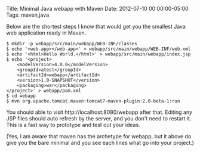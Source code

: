 Title: Minimal Java webapp with Maven
Date: 2012-07-10 00:00:00-05:00
Tags: maven,java


Below are the shortest steps I know that would get you the smallest Java web application ready in Maven.

```
$ mkdir -p webapp/src/main/webapp/WEB-INF/classes
$ echo '<web-app></web-app>' > webapp/src/main/webapp/WEB-INF/web.xml
$ echo '<html>Hello World.</html>' > webapp/src/main/webapp/index.jsp
$ echo '<project>
    <modelVersion>4.0.0</modelVersion>
    <groupId>atest</groupId>
    <artifactId>webapp</artifactId>
    <version>1.0-SNAPSHOT</version>
    <packaging>war</packaging>
</project>' > webapp/pom.xml
$ cd webapp
$ mvn org.apache.tomcat.maven:tomcat7-maven-plugin:2.0-beta-1:run
```

You should able to visit http://localhost:8080/webapp after that. Editing any JSP files should auto refresh by the server, and you don't need to restart it. This is a fast way to prototype and test out your ideas.

(Yes, I am aware that maven has the archetype for webapp, but it above do give you the bare minimal and you see each lines what go into your project.) 

